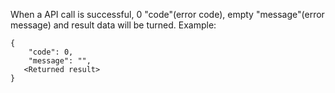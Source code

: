 ﻿[//]: # (chinagitpath:XXXXX)

When a API call is successful, 0 "code"(error code), empty "message"(error message) and result data will be turned. 
Example:
```
{
    "code": 0,
    "message": "",
   <Returned result>
}
```

